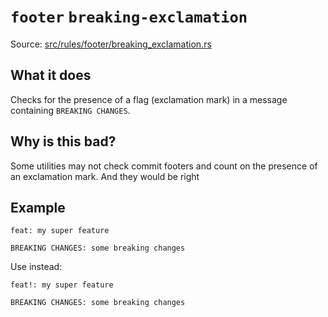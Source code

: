 # `footer` `breaking-exclamation`

Source: [src/rules/footer/breaking_exclamation.rs](../../src/rules/footer/breaking_exclamation.rs)

## What it does
Checks for the presence of a flag (exclamation mark)
in a message containing `BREAKING CHANGES`.

## Why is this bad?
Some utilities may not check commit footers and count on the presence of an exclamation mark.
And they would be right

## Example
```git-commit
feat: my super feature

BREAKING CHANGES: some breaking changes
```

Use instead:
```git-commit
feat!: my super feature

BREAKING CHANGES: some breaking changes
```

